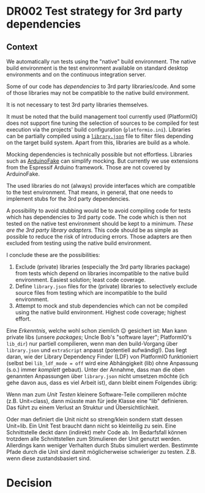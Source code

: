 DR002 Test strategy for 3rd party dependencies
==============================================

Context
-------

We automatically run tests using the "native" build environment.
The native build environment is the test environment available on standard desktop environments 
and on the continuous integration server.

Some of our code has *dependencies* to 3rd party libraries/code.
And some of those libraries may not be compatible to the native build environment.

It is not necessary to test 3rd party libraries themselves.

It must be noted that the build management tool currently used (PlatformIO) does not 
support fine tuning the selection of sources to be compiled for test execution via the projects'
build configuration (`platformio.ini`).
Libraries can be partially compiled using a [`library.json`](https://docs.platformio.org/en/latest/manifests/library-json/index.html) file to filter files depending on
the target build system.
Apart from this, libraries are build as a whole.

Mocking dependencies is technically possible but not effortless.
Libraries such as [ArduinoFake][] can simplify mocking.
But currently we use extensions from the Espressif Arduino framework.
Those are not covered by ArduinoFake.

The used libraries do not (always) provide interfaces which are compatible to the test environment.
That means, in general, that one needs to implement stubs for the 3rd party dependencies.

A possibility to avoid stubbing would be to avoid compiling code for tests which has dependencies to 3rd party code.
The code which is then not tested on the native test environment should be kept to a minimum.
*These are the 3rd party library adapters.*
This code should be as simple as possible to reduce the risk of introducing errors.
Those adapters are then excluded from testing using the native build environment.

[ArduinoFake]: https://github.com/FabioBatSilva/ArduinoFake/ "a simple mocking framework for Arduino"

I conclude these are the possibilities:

1. Exclude (private) libraries (especially the 3rd party libraries package) from tests which depend on libraries incompatible to the native build environment. Easiest solution; least code coverage.
2. Define `library.json` files for the (private) libraries to selectively exclude source files from testing which are incompatible to the build environment.
3. Attempt to mock and stub dependencies which can not be compiled using the native build environment. Highest code coverage; highest effort.

Eine *Erkenntnis*, welche wohl schon ziemlich 😉 gesichert ist: Man kann private libs (unsere _packages_; Uncle Bob's "software layer"; PlatformIO's `lib_dir`) nur partiell compilieren, wenn man den build-Vorgang über `library.json` und `extraScript` anpasst (potentiell aufwändig!). Das liegt daran, wie der Library Dependency Finder (LDF) von PlatformIO funktioniert (selbst bei `lib_ldf_mode = off` wird eine Abhängigkeit (lib) ohne Anpassung (s.o.) immer _komplett_ gebaut). Unter der Annahme, dass man die oben genannten Anpassungen über `library.json` nicht umsetzen möchte (ich gehe davon aus, dass es viel Arbeit ist), dann bleibt einem Folgendes übrig:

Wenn man zum *Unit Testen* kleinere Software-Teile compilieren möchte (z.B. Unit=class), dann müsste man für jede Klasse eine "lib" definieren. Das führt zu einem Verlust an Struktur und Übersichtlichkeit.

Oder man definiert die Unit nicht so streng/klein sondern statt dessen Unit=lib. Ein Unit Test braucht dann nicht so kleinteilig zu sein. Eine Schnittstelle deckt dann (indirekt) mehr Code ab. Im Bedarfsfall können trotzdem alle Schnittstellen zum Stimulieren der Unit genutzt werden. Allerdings kann weniger Verhalten durch Stubs simuliert werden. Bestimmte Pfade durch die Unit sind damit möglicherweise schwieriger zu testen. Z.B. wenn diese zustandsbasiert sind.

Decision
========
